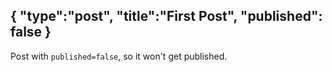{
  "type":"post",
  "title":"First Post",
  "published": false
}
---
Post with `published=false`, so it won't get published.

